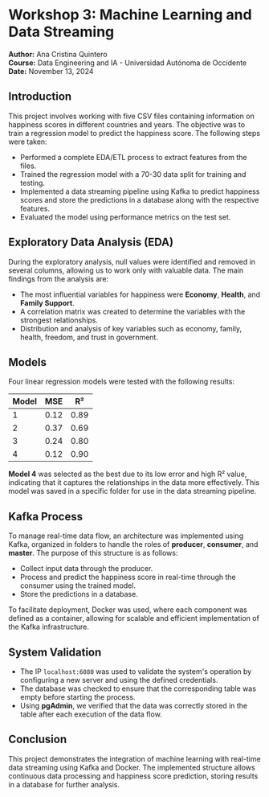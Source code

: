 # Workshop 3: Machine Learning and Data Streaming

**Author:** Ana Cristina Quintero  
**Course:** Data Engineering and IA - Universidad Autónoma de Occidente  
**Date:** November 13, 2024  

## Introduction

This project involves working with five CSV files containing information on happiness scores in different countries and years. The objective was to train a regression model to predict the happiness score. The following steps were taken:
- Performed a complete EDA/ETL process to extract features from the files.
- Trained the regression model with a 70-30 data split for training and testing.
- Implemented a data streaming pipeline using Kafka to predict happiness scores and store the predictions in a database along with the respective features.
- Evaluated the model using performance metrics on the test set.

## Exploratory Data Analysis (EDA)

During the exploratory analysis, null values were identified and removed in several columns, allowing us to work only with valuable data. The main findings from the analysis are:
- The most influential variables for happiness were **Economy**, **Health**, and **Family Support**.
- A correlation matrix was created to determine the variables with the strongest relationships.
- Distribution and analysis of key variables such as economy, family, health, freedom, and trust in government.

## Models

Four linear regression models were tested with the following results:

| Model | MSE  | R²   |
|-------|------|------|
| 1     | 0.12 | 0.89 |
| 2     | 0.37 | 0.69 |
| 3     | 0.24 | 0.80 |
| 4     | 0.12 | 0.90 |

**Model 4** was selected as the best due to its low error and high R² value, indicating that it captures the relationships in the data more effectively. This model was saved in a specific folder for use in the data streaming pipeline.

## Kafka Process

To manage real-time data flow, an architecture was implemented using Kafka, organized in folders to handle the roles of **producer**, **consumer**, and **master**. The purpose of this structure is as follows:
- Collect input data through the producer.
- Process and predict the happiness score in real-time through the consumer using the trained model.
- Store the predictions in a database.

To facilitate deployment, Docker was used, where each component was defined as a container, allowing for scalable and efficient implementation of the Kafka infrastructure.

## System Validation

- The IP `localhost:6080` was used to validate the system's operation by configuring a new server and using the defined credentials.
- The database was checked to ensure that the corresponding table was empty before starting the process.
- Using **pgAdmin**, we verified that the data was correctly stored in the table after each execution of the data flow.

## Conclusion

This project demonstrates the integration of machine learning with real-time data streaming using Kafka and Docker. The implemented structure allows continuous data processing and happiness score prediction, storing results in a database for further analysis.
